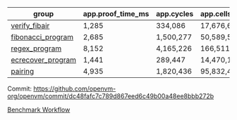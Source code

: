 | group | app.proof_time_ms | app.cycles | app.cells_used | leaf.proof_time_ms | leaf.cycles | leaf.cells_used |
| -- | -- | -- | -- | -- | -- | -- |
| [verify_fibair](https://github.com/openvm-org/openvm/blob/benchmark-results/benchmarks/verify_fibair-dc48fafc7c789d867eed6c49b00a48ee8bbb272b.md) | 1,285 |  334,086 |  17,676,626 |- | - | - |
| [fibonacci_program](https://github.com/openvm-org/openvm/blob/benchmark-results/benchmarks/fibonacci-dc48fafc7c789d867eed6c49b00a48ee8bbb272b.md) | 2,685 |  1,500,277 |  50,589,503 | 3,762 |  1,263,365 |  70,284,416 |
| [regex_program](https://github.com/openvm-org/openvm/blob/benchmark-results/benchmarks/regex-dc48fafc7c789d867eed6c49b00a48ee8bbb272b.md) | 8,152 |  4,165,226 |  166,511,152 | 14,631 |  3,982,028 |  304,556,066 |
| [ecrecover_program](https://github.com/openvm-org/openvm/blob/benchmark-results/benchmarks/ecrecover-dc48fafc7c789d867eed6c49b00a48ee8bbb272b.md) | 1,441 |  289,447 |  14,470,186 | 12,797 |  2,988,636 |  244,253,638 |
| [pairing](https://github.com/openvm-org/openvm/blob/benchmark-results/benchmarks/pairing-dc48fafc7c789d867eed6c49b00a48ee8bbb272b.md) | 4,935 |  1,820,436 |  95,832,407 | 14,248 |  3,267,406 |  273,856,716 |


Commit: https://github.com/openvm-org/openvm/commit/dc48fafc7c789d867eed6c49b00a48ee8bbb272b

[Benchmark Workflow](https://github.com/openvm-org/openvm/actions/runs/14605118050)
